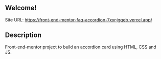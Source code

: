 ## Welcome!

Site URL: https://front-end-mentor-faq-accordion-7xxnjgqeb.vercel.app/

## Description

Front-end-mentor project to build an accordion card using HTML, CSS and JS.
